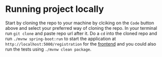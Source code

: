 # Running project locally

Start by cloning the repo to your machine by clciking on the `Code` button above and select your preferred way of cloning the repo. In your terminal run `git clone`  and paste repo url after it. Do a `cd` into the cloned repo and run `./mvnw spring-boot:run` to start the application at `http://localhost:5000/registration` for the [frontend](https://github.com/ahmedsatti101/aero-parker-resgistration-form/tree/main) and you could also run the tests using `./mvnw clean package`.
